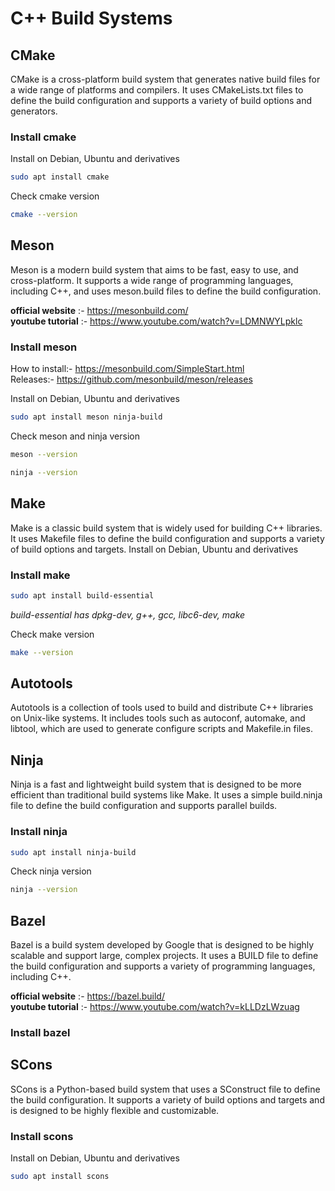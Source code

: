# C++ Build Systems

## CMake
CMake is a cross-platform build system that generates native build files for a wide range of platforms and compilers. It uses CMakeLists.txt files to define the build configuration and supports a variety of build options and generators.

### Install cmake
Install on Debian, Ubuntu and derivatives
```bash
sudo apt install cmake
```
Check cmake version
```bash
cmake --version
```

## Meson
Meson is a modern build system that aims to be fast, easy to use, and cross-platform. It supports a wide range of programming languages, including C++, and uses meson.build files to define the build configuration.

**official website** :- https://mesonbuild.com/ <br>
**youtube tutorial** :- https://www.youtube.com/watch?v=LDMNWYLpklc

### Install meson
How to install:- https://mesonbuild.com/SimpleStart.html <br>
Releases:- https://github.com/mesonbuild/meson/releases

Install on Debian, Ubuntu and derivatives
```bash
sudo apt install meson ninja-build
```
Check meson and ninja version
```bash
meson --version
```
```bash
ninja --version
```

## Make
Make is a classic build system that is widely used for building C++ libraries. It uses Makefile files to define the build configuration and supports a variety of build options and targets.
Install on Debian, Ubuntu and derivatives

### Install make
```bash
sudo apt install build-essential
```
*build-essential has dpkg-dev, g++, gcc, libc6-dev, make*

Check make version
```bash
make --version
```

## Autotools
Autotools is a collection of tools used to build and distribute C++ libraries on Unix-like systems. It includes tools such as autoconf, automake, and libtool, which are used to generate configure scripts and Makefile.in files.

## Ninja
Ninja is a fast and lightweight build system that is designed to be more efficient than traditional build systems like Make. It uses a simple build.ninja file to define the build configuration and supports parallel builds.

### Install ninja
```bash
sudo apt install ninja-build
```
Check ninja version
```bash
ninja --version
```
## Bazel
Bazel is a build system developed by Google that is designed to be highly scalable and support large, complex projects. It uses a BUILD file to define the build configuration and supports a variety of programming languages, including C++.

**official website** :- https://bazel.build/ <br>
**youtube tutorial** :- https://www.youtube.com/watch?v=kLLDzLWzuag

### Install bazel


## SCons
SCons is a Python-based build system that uses a SConstruct file to define the build configuration. It supports a variety of build options and targets and is designed to be highly flexible and customizable.

### Install scons
Install on Debian, Ubuntu and derivatives
```bash
sudo apt install scons
```
